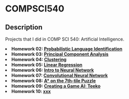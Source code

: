 # COMPSCI540

## Description
<p> Projects that I did in COMP SCI 540: Artificial Intelligence.
  <li> <b>Homework 02: <a href="https://github.com/arunike/CS540/tree/main/Homework%2002/hw2.pdf/" target="blank">Probabilistic Language Identification</a> </b> </li> 
  <li> <b>Homework 03: <a href="https://github.com/arunike/CS540/tree/main/Homework%2003/hw3.pdf/" target="blank">Principal Component Analysis</a> </b> </li>
  <li> <b>Homework 04: <a href="https://github.com/arunike/CS540/tree/main/Homework%2004/hw4.pdf/" target="blank">Clustering</a> </b> </li>
  <li> <b>Homework 05: <a href="https://github.com/arunike/CS540/tree/main/Homework%2005/hw5.pdf/" target="blank">Linear Regression</a> </b </li>
  <li> <b>Homework 06: <a href="https://github.com/arunike/CS540/tree/main/Homework%2006/hw6.pdf/" target="blank">Intro to Neural Network</a> </b> </li>
  <li> <b>Homework 07: <a href="https://github.com/arunike/CS540/tree/main/Homework%2007/hw7.pdf/" target="blank">Convolutional Neural Network</a> </b> </li>
  <li> <b>Homework 08: <a href="https://github.com/arunike/CS540/tree/main/Homework%2008/hw8.pdf/" target="blank">A* on the 7th-tile Puzzle</a> </b> </li>
  <li> <b>Homework 09: <a href="https://github.com/arunike/CS540/tree/main/Homework%2009/hw9.pdf/" target="blank">Creating a Game AI: Teeko</a> </b> </li>
  <li> <b>Homework 10: <a href="https://github.com/arunike/CS540/tree/main/Homework%2010/hw10.pdf/" target="blank">xxx</a> </b> </li>
</p>

